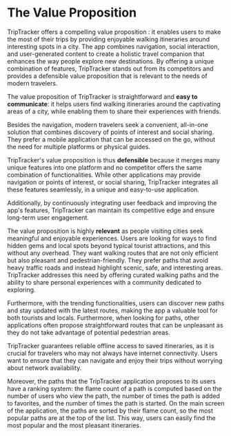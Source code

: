 # The Value Proposition

TripTracker offers a compelling value proposition : it enables users to make the most of their trips 
by providing enjoyable walking itineraries around interesting spots in a city. The app combines 
navigation, social interaction, and user-generated content to create a holistic travel companion 
that enhances the way people explore new destinations. By offering a unique combination of features, 
TripTracker stands out from its competitors and provides a defensible value proposition that is 
relevant to the needs of modern travelers.

The value proposition of TripTracker is straightforward and **easy to communicate**: it helps users 
find walking itineraries around the captivating areas of a city, while enabling them to share their 
experiences with friends.


Besides the navigation, modern travelers seek a convenient, all-in-one solution that combines discovery of points of interest and social sharing. They prefer a mobile application that can be accessed on the 
go, without the need for multiple platforms or physical guides.

TripTracker's value proposition is thus **defensible** because it merges many unique features into one 
platform and no competitor offers the same combination of functionalities. While other applications 
may provide navigation or points of interest, or social sharing, TripTracker integrates all these 
features seamlessly, in a unique and easy-to-use application. 

Additionally, by continuously integrating user feedback and improving the app's features, 
TripTracker can maintain its competitive edge and ensure long-term user engagement.

The value proposition is highly **relevant** as people visiting cities seek meaningful and enjoyable 
experiences. Users are looking for ways to find hidden gems and local spots beyond typical tourist 
attractions, and this without any overhead. They want walking routes that are not only efficient 
but also pleasant and pedestrian-friendly. They prefer paths that avoid heavy traffic roads and 
instead highlight scenic, safe, and interesting areas. TripTracker addresses this need by offering 
curated walking paths and the ability to share personal experiences with a community dedicated to 
exploring.

Furthermore, with the trending functionalities, users can discover new paths and stay updated with 
the latest routes, making the app a valuable tool for both tourists and locals. Furthermore, when 
looking for paths, other applications often propose straightforward routes that can be unpleasant as 
they do not take advantage of potential pedestrian areas. 

TripTracker guarantees reliable offline access to saved itineraries, as it is crucial for travelers 
who may not always have internet connectivity. Users want to ensure that they can navigate and enjoy 
their trips without worrying about network availability.

Moreover, the paths that the TripTracker application proposes to its users have a ranking system: 
the flame count of a path is computed based on the number of users who view the path, the number of 
times the path is added to favorites, and the number of times the path is started. On the main 
screen of the application, the paths are sorted by their flame count, so the most popular paths are 
at the top of the list. This way, users can easily find the most popular and the most pleasant 
itineraries.
